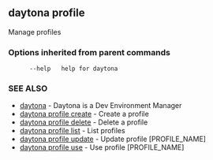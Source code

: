 ## daytona profile

Manage profiles

### Options inherited from parent commands

```
      --help   help for daytona
```

### SEE ALSO

* [daytona](daytona.md)	 - Daytona is a Dev Environment Manager
* [daytona profile create](daytona_profile_create.md)	 - Create a profile
* [daytona profile delete](daytona_profile_delete.md)	 - Delete a profile
* [daytona profile list](daytona_profile_list.md)	 - List profiles
* [daytona profile update](daytona_profile_update.md)	 - Update profile [PROFILE_NAME]
* [daytona profile use](daytona_profile_use.md)	 - Use profile [PROFILE_NAME]

